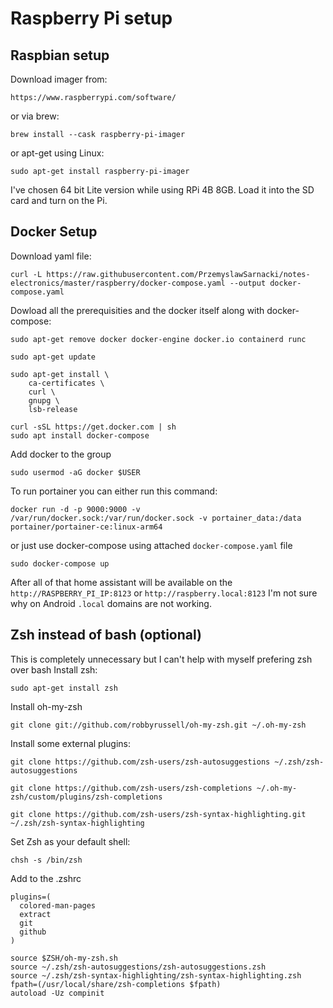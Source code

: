 # Raspberry Pi setup

## Raspbian setup

Download imager from:
```
https://www.raspberrypi.com/software/
```
or via brew: 
```
brew install --cask raspberry-pi-imager
```
or apt-get using Linux:
```
sudo apt-get install raspberry-pi-imager
```

I've chosen 64 bit Lite version while using RPi 4B 8GB.
Load it into the SD card and turn on the Pi.

## Docker Setup

Download yaml file:
```
curl -L https://raw.githubusercontent.com/PrzemyslawSarnacki/notes-electronics/master/raspberry/docker-compose.yaml --output docker-compose.yaml
```
Dowload all the prerequisities and the docker itself along with docker-compose:
```
sudo apt-get remove docker docker-engine docker.io containerd runc

sudo apt-get update

sudo apt-get install \
    ca-certificates \
    curl \
    gnupg \
    lsb-release

curl -sSL https://get.docker.com | sh
sudo apt install docker-compose
```

Add docker to the group
```
sudo usermod -aG docker $USER
```

To run portainer you can either run this command:
```
docker run -d -p 9000:9000 -v /var/run/docker.sock:/var/run/docker.sock -v portainer_data:/data portainer/portainer-ce:linux-arm64
```
or just use docker-compose using attached `docker-compose.yaml` file

```
sudo docker-compose up
```

After all of that home assistant will be available on the `http://RASPBERRY_PI_IP:8123` or `http://raspberry.local:8123`
I'm not sure why on Android `.local` domains are not working. 

## Zsh instead of bash (optional)
This is completely unnecessary but I can't help with myself prefering zsh over bash
Install zsh:
```
sudo apt-get install zsh 
```

Install oh-my-zsh
```
git clone git://github.com/robbyrussell/oh-my-zsh.git ~/.oh-my-zsh
```

Install some external plugins:
```
git clone https://github.com/zsh-users/zsh-autosuggestions ~/.zsh/zsh-autosuggestions

git clone https://github.com/zsh-users/zsh-completions ~/.oh-my-zsh/custom/plugins/zsh-completions

git clone https://github.com/zsh-users/zsh-syntax-highlighting.git ~/.zsh/zsh-syntax-highlighting
```
Set Zsh as your default shell:
```
chsh -s /bin/zsh
```

Add to the .zshrc
```
plugins=(
  colored-man-pages
  extract
  git
  github
)

source $ZSH/oh-my-zsh.sh
source ~/.zsh/zsh-autosuggestions/zsh-autosuggestions.zsh
source ~/.zsh/zsh-syntax-highlighting/zsh-syntax-highlighting.zsh
fpath=(/usr/local/share/zsh-completions $fpath)
autoload -Uz compinit
```
